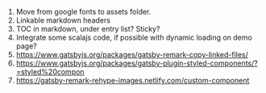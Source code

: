 1. Move from google fonts to assets folder.
2. Linkable markdown headers
3. TOC in markdown, under entry list? Sticky?
4. Integrate some scalajs code, if possible with dynamic loading on demo page?
5. https://www.gatsbyjs.org/packages/gatsby-remark-copy-linked-files/
6. https://www.gatsbyjs.org/packages/gatsby-plugin-styled-components/?=styled%20compon
7. https://gatsby-remark-rehype-images.netlify.com/custom-component